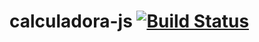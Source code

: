 # calculadora-js [![Build Status](https://travis-ci.org/beokabe/calculadora-js.svg?branch=master)](https://travis-ci.org/beokabe/calculadora-js)